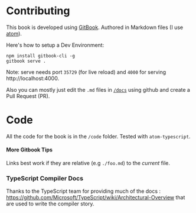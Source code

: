 # Contributing

This book is developed using [GitBook](https://github.com/GitbookIO/gitbook). Authored in Markdown files (I use [atom](http://atom.io)).

Here's how to setup a Dev Environment:

```
npm install gitbook-cli -g
gitbook serve .
```
Note: serve needs port `35729` (for live reload) and `4000` for serving http://localhost:4000.

Also you can mostly just edit the `.md` files in [`/docs`](https://github.com/basarat/typescript-book/docs) using github and create a Pull Request (PR).

# Code
All the code for the book is in the `/code` folder. Tested with `atom-typescript`.

#### More Gitbook Tips
Links best work if they are relative (e.g `./foo.md`) to the *current* file.

### TypeScript Compiler Docs
Thanks to the TypeScript team for providing much of the docs : https://github.com/Microsoft/TypeScript/wiki/Architectural-Overview that are used to write the compiler story.
